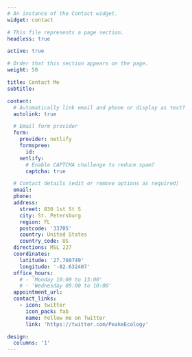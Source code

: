 ```yaml
---
# An instance of the Contact widget.
widget: contact

# This file represents a page section.
headless: true

active: true

# Order that this section appears on the page.
weight: 50

title: Contact Me
subtitle:

content:
  # Automatically link email and phone or display as text?
  autolink: true

  # Email form provider
  form:
    provider: netlify
    formspree:
      id:
    netlify:
      # Enable CAPTCHA challenge to reduce spam?
      captcha: true

  # Contact details (edit or remove options as required)
  email: 
  phone: 
  address:
    street: 830 1st St S
    city: St. Petersburg
    region: FL
    postcode: '33705'
    country: United States
    country_code: US
  directions: MSL 227
  coordinates:
    latitude: '27.760749'
    longitude: '-82.632407'
  office_hours:
    # - 'Monday 10:00 to 13:00'
    # - 'Wednesday 09:00 to 10:00'
  appointment_url: 
  contact_links:
    - icon: twitter
      icon_pack: fab
      name: Follow me on Twitter
      link: 'https://twitter.com/PeakeEcology'

design:
  columns: '1'
---
```

